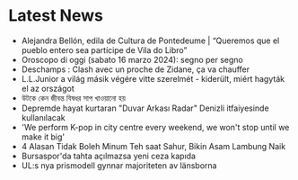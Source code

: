 # Latest News
-  Alejandra Bellón, edila de Cultura de Pontedeume | “Queremos que el pueblo entero sea partícipe de Vila do Libro”
-  Oroscopo di oggi (sabato 16 marzo 2024): segno per segno
-  Deschamps : Clash avec un proche de Zidane, ça va chauffer
-  L.L.Junior a világ másik végére vitte szerelmét - kiderült, miért hagyták el az országot
-  উটকে কেন জীবন্ত বিষধর সাপ খাওয়ানো হয়
-  Depremde hayat kurtaran "Duvar Arkası Radar" Denizli itfaiyesinde kullanılacak
-  'We perform K-pop in city centre every weekend, we won't stop until we make it big'
-  4 Alasan Tidak Boleh Minum Teh saat Sahur, Bikin Asam Lambung Naik
-  Bursaspor'da tahta açılmazsa yeni ceza kapıda
-  UL:s nya prismodell gynnar majoriteten av länsborna
